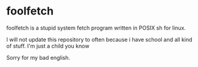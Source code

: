 # foolfetch

foolfetch is a stupid system fetch program written in POSIX sh for linux.

I will not update this repository to often because i have school and all kind of stuff. I'm just a child you know

Sorry for my bad english.
